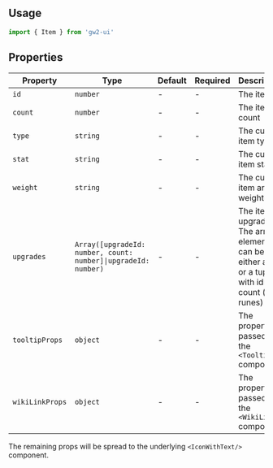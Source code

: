 ## Usage

```js
import { Item } from 'gw2-ui'
```

## Properties

| Property        | Type                                                           | Default | Required | Description                                                                                        |
| --------------- | -------------------------------------------------------------- | ------- | -------- | -------------------------------------------------------------------------------------------------- |
| `id`            | `number`                                                       | -       | -        | The item id                                                                                        |
| `count`         | `number`                                                       | -       | -        | The item count                                                                                     |
| `type`          | `string`                                                       | -       | -        | The custom item type                                                                               |
| `stat`          | `string`                                                       | -       | -        | The custom item stat                                                                               |
| `weight`        | `string`                                                       | -       | -        | The custom item armor weight                                                                       |
| `upgrades`      | `Array([upgradeId: number, count: number]\|upgradeId: number)` | -       | -        | The item upgrades. The array elements can be either an id or a tuple with id and count (for runes) |
| `tooltipProps`  | `object`                                                       | -       | -        | The properties passed to the `<Tooltip/>` component                                                |
| `wikiLinkProps` | `object`                                                       | -       | -        | The properties passed to the `<WikiLink/>` component                                               |

The remaining props will be spread to the underlying `<IconWithText/>` component.
